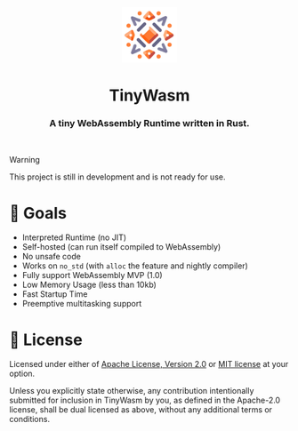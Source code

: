 <p align="center">
    <img src="./tinywasm.png" width="100px">
    <h1 align="center">TinyWasm</h1>
    <h3 align="center">A tiny WebAssembly Runtime written in Rust.</h3>
</p>

<br/>

> [!WARNING]  
> This project is still in development and is not ready for use.

# 🎯 Goals

* Interpreted Runtime (no JIT)
* Self-hosted (can run itself compiled to WebAssembly)
* No unsafe code
* Works on `no_std` (with `alloc` the feature and nightly compiler)
* Fully support WebAssembly MVP (1.0)
* Low Memory Usage (less than 10kb)
* Fast Startup Time
* Preemptive multitasking support


# 📄 License

Licensed under either of [Apache License, Version 2.0](./LICENSE-APACHE) or [MIT license](./LICENSE-MIT) at your option.

Unless you explicitly state otherwise, any contribution intentionally submitted for inclusion in TinyWasm by you, as defined in the Apache-2.0 license, shall be dual licensed as above, without any additional terms or conditions. 